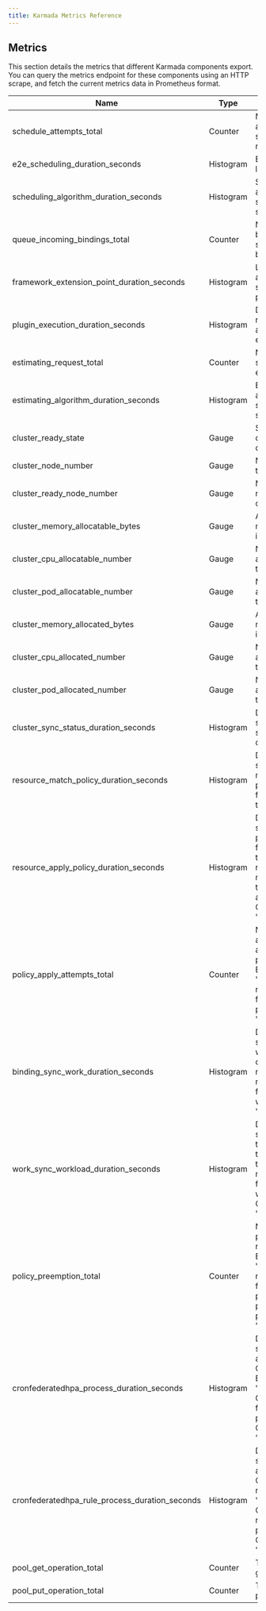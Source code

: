 ```yaml
---
title: Karmada Metrics Reference
---
```


## Metrics

This section details the metrics that different Karmada components export. 
You can query the metrics endpoint for these components using an HTTP scrape, and fetch the current metrics data in Prometheus format.

| Name                                            | Type              | Help                                                                                                                                                                           | Labels                                | Source Components                            |
|-------------------------------------------------|-------------------|--------------------------------------------------------------------------------------------------------------------------------------------------------------------------------|---------------------------------------|----------------------------------------------|
| schedule_attempts_total                         | Counter           | Number of attempts to schedule resourceBinding.                                                                                                                                | result<br/>schedule_type              | karmada-scheduler                            |
| e2e_scheduling_duration_seconds                 | Histogram         | E2E scheduling latency in seconds.                                                                                                                                             | result<br/>schedule_type              | karmada-scheduler                            |
| scheduling_algorithm_duration_seconds           | Histogram         | Scheduling algorithm latency in seconds(excluding scale scheduler).                                                                                                            | schedule_step                         | karmada-scheduler                            |
| queue_incoming_bindings_total                   | Counter           | Number of bindings added to scheduling queues by event type.                                                                                                                   | event                                 | karmada-scheduler                            |
| framework_extension_point_duration_seconds      | Histogram         | Latency for running all plugins of a specific extension point.                                                                                                                 | extension_point<br/>result            | karmada-scheduler                            |
| plugin_execution_duration_seconds               | Histogram         | Duration for running a plugin at a specific extension point.                                                                                                                   | plugin<br/>extension_point<br/>result | karmada-scheduler                            |
| estimating_request_total                        | Counter           | Number of scheduler estimator requests.                                                                                                                                        | result<br/>type                       | karmada_scheduler_estimator                  |
| estimating_algorithm_duration_seconds           | Histogram         | Estimating algorithm latency in seconds for each step.                                                                                                                         | result<br/>type<br/>step              | karmada_scheduler_estimator                  |
| cluster_ready_state                             | Gauge             | State of the cluster(1 if ready, 0 otherwise).                                                                                                                                 | cluster_name                          | karmada-controller-manager<br/>karmada-agent |
| cluster_node_number                             | Gauge             | Number of nodes in the cluster.                                                                                                                                                | cluster_name                          | karmada-controller-manager<br/>karmada-agent |
| cluster_ready_node_number                       | Gauge             | Number of ready nodes in the cluster.                                                                                                                                          | cluster_name                          | karmada-controller-manager<br/>karmada-agent |
| cluster_memory_allocatable_bytes                | Gauge             | Allocatable cluster memory resource in bytes.                                                                                                                                  | cluster_name                          | karmada-controller-manager<br/>karmada-agent |
| cluster_cpu_allocatable_number                  | Gauge             | Number of allocatable CPU in the cluster.                                                                                                                                      | cluster_name                          | karmada-controller-manager<br/>karmada-agent |
| cluster_pod_allocatable_number                  | Gauge             | Number of allocatable pods in the cluster.                                                                                                                                     | cluster_name                          | karmada-controller-manager<br/>karmada-agent |
| cluster_memory_allocated_bytes                  | Gauge             | Allocated cluster memory resource in bytes.                                                                                                                                    | cluster_name                          | karmada-controller-manager<br/>karmada-agent |
| cluster_cpu_allocated_number                    | Gauge             | Number of allocated CPU in the cluster.                                                                                                                                        | cluster_name                          | karmada-controller-manager<br/>karmada-agent |
| cluster_pod_allocated_number                    | Gauge             | Number of allocated pods in the cluster.                                                                                                                                       | cluster_name                          | karmada-controller-manager<br/>karmada-agent |
| cluster_sync_status_duration_seconds            | Histogram         | Duration in seconds for syncing the status of the cluster once.                                                                                                                | cluster_name                          | karmada-controller-manager<br/>karmada-agent |
| resource_match_policy_duration_seconds          | Histogram         | Duration in seconds to find a matched propagation policy for the resource template.                                                                                            | /                                     | karmada-controller-manager                   |
| resource_apply_policy_duration_seconds          | Histogram         | Duration in seconds to apply a propagation policy for the resource template. By the result, 'error' means a resource template failed to apply the policy. Otherwise 'success'. | result                                | karmada-controller-manager                   |
| policy_apply_attempts_total                     | Counter           | Number of attempts to be applied for a propagation policy. By the result, 'error' means a resource template failed to apply the policy. Otherwise 'success'.                   | result                                | karmada-controller-manager                   |
| binding_sync_work_duration_seconds              | Histogram         | Duration in seconds to sync works for a binding object. By the result, 'error' means a binding failed to sync works. Otherwise 'success'.                                      | result                                | karmada-controller-manager                   |
| work_sync_workload_duration_seconds             | Histogram         | Duration in seconds to sync the workload to a target cluster. By the result, 'error' means a work failed to sync workloads. Otherwise 'success'.                               | result                                | karmada-controller-manager<br/>karmada-agent |
| policy_preemption_total                         | Counter           | Number of preemption for the resource template. By the result, 'error' means a resource template failed to be preempted by other propagation policies. Otherwise 'success'.    | result                                | karmada-controller-manager                   |
| cronfederatedhpa_process_duration_seconds       | Histogram         | Duration in seconds to process a CronFederatedHPA. By the result, 'error' means a CronFederatedHPA failed to be processed. Otherwise 'success'.                                | result                                | karmada-controller-manager                   |
| cronfederatedhpa_rule_process_duration_seconds  | Histogram         | Duration in seconds to process a CronFederatedHPA rule. By the result, 'error' means a CronFederatedHPA rule failed to be processed. Otherwise 'success'.                      | result                                | karmada-controller-manager                   |
| pool_get_operation_total                        | Counter           | Total times of getting from pool                                                                                                                                               | name<br/>from                         | karmada-controller-manager<br/>karmada-agent |
| pool_put_operation_total                        | Counter           | Total times of putting from pool                                                                                                                                               | name<br/>to                           | karmada-controller-manager<br/>karmada-agent |
